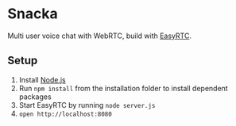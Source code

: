 Snacka
======

Multi user voice chat with WebRTC, build with [EasyRTC](https://github.com/priologic/easyrtc).

Setup
-----
1. Install [Node.js](http://nodejs.org)
2. Run `npm install` from the installation folder to install dependent packages
3. Start EasyRTC by running `node server.js`
4. `open http://localhost:8080`
